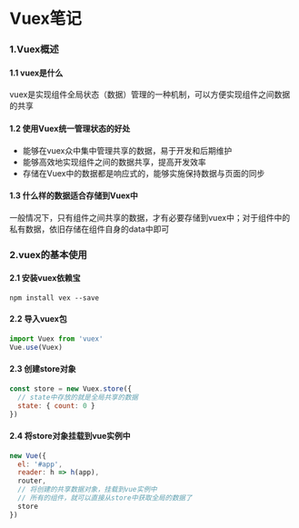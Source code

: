 # Vuex笔记



### 1.Vuex概述

#### 1.1 vuex是什么

​	vuex是实现组件全局状态（数据）管理的一种机制，可以方便实现组件之间数据的共享

#### 1.2 使用Vuex统一管理状态的好处

- 能够在vuex众中集中管理共享的数据，易于开发和后期维护
- 能够高效地实现组件之间的数据共享，提高开发效率
- 存储在Vuex中的数据都是响应式的，能够实施保持数据与页面的同步

#### 1.3 什么样的数据适合存储到Vuex中

​	一般情况下，只有组件之间共享的数据，才有必要存储到vuex中；对于组件中的私有数据，依旧存储在组件自身的data中即可



### 2.vuex的基本使用

#### 2.1 安装vuex依赖宝

```nginx
npm install vex --save
```

#### 2.2 导入vuex包

```javascript
import Vuex from 'vuex'
Vue.use(Vuex)
```

#### 2.3 创建store对象

```javascript
const store = new Vuex.store({
  // state中存放的就是全局共享的数据
  state: { count: 0 }
})
```

#### 2.4 将store对象挂载到vue实例中

```javascript
new Vue({
  el: '#app',
  reader: h => h(app),
  router,
  // 将创建的共享数据对象，挂载到vue实例中
  // 所有的组件，就可以直接从store中获取全局的数据了
  store
})
```

